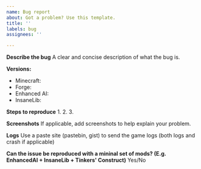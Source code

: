 ```yaml
---
name: Bug report
about: Got a problem? Use this template.
title: ''
labels: bug
assignees: ''

---
```


**Describe the bug**
A clear and concise description of what the bug is.

**Versions:**
 - Minecraft: 
 - Forge: 
 - Enhanced AI: 
 - InsaneLib: 

**Steps to reproduce**
1. 
2. 
3. 

**Screenshots**
If applicable, add screenshots to help explain your problem.

**Logs**
Use a paste site (pastebin, gist) to send the game logs (both logs and crash if applicable)

**Can the issue be reproduced with a mininal set of mods? (E.g. EnhancedAI + InsaneLib + Tinkers' Construct)**
Yes/No
